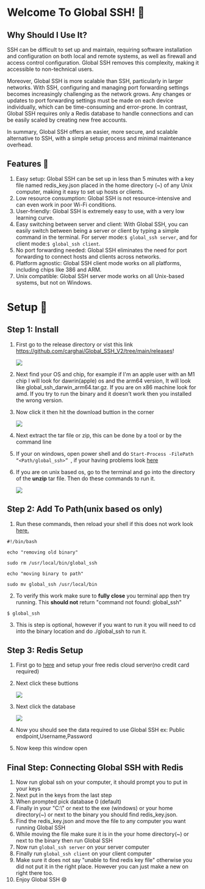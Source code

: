 # Welcome To Global SSH! 🎉️

## Why Should I Use It?

SSH can be difficult to set up and maintain, requiring software installation and configuration on both local and remote systems, as well as firewall and access control configuration. Global SSH removes this complexity, making it accessible to non-technical users.

Moreover, Global SSH is more scalable than SSH, particularly in larger networks. With SSH, configuring and managing port forwarding settings becomes increasingly challenging as the network grows. Any changes or updates to port forwarding settings must be made on each device individually, which can be time-consuming and error-prone. In contrast, Global SSH requires only a Redis database to handle connections and can be easily scaled by creating new free accounts.

In summary, Global SSH offers an easier, more secure, and scalable alternative to SSH, with a simple setup process and minimal maintenance overhead.

## Features 🚀️

1. Easy setup: Global SSH can be set up in less than 5 minutes with a key file named redis_key.json placed in the home directory (~) of any Unix computer, making it easy to set up hosts or clients.
2. Low resource consumption: Global SSH is not resource-intensive and can even work in poor Wi-Fi conditions.
3. User-friendly: Global SSH is extremely easy to use, with a very low learning curve.
4. Easy switching between server and client: With Global SSH, you can easily switch between being a server or client by typing a simple command in the terminal. For server mode:`$ global_ssh server`, and for client mode:`$ global_ssh client`.
5. No port forwarding needed: Global SSH eliminates the need for port forwarding to connect hosts and clients across networks.
6. Platform agnostic: Global SSH client mode works on all platforms, including chips like 386 and ARM.
7. Unix compatible: Global SSH server mode works on all Unix-based systems, but not on Windows.

# Setup 👀️

## Step 1: Install

1. First go to the release directory or vist this link https://github.com/carghai/Global_SSH_V2/tree/main/releases!

   ![](assets/20230512_184953_image.png)
2. Next find your OS and chip, for example if I'm an apple user with an M1 chip I will look for dawrin(apple) os and the arm64 version, It will look like global_ssh_darwin_arm64.tar.gz. If you are on x86 machine look for amd. If you try to run the binary and it doesn't work then you installed the wrong version.
3. Now click it then hit the download buttion in the corner

   ![](assets/20230512_190234_image.png)
4. Next extract the tar file or zip, this can be done by a tool or by the command line
5. If your on windows, open power shell and do ``Start-Process -FilePath “<Path/global_ssh>” ``, if your having problems look [here](https://www.technewstoday.com/how-to-run-exe-in-powershell/)
6. If you are on unix based os, go to the terminal and go into the directory of the **unzip** tar file. Then do these commands to run it.

   ![](assets/20230512_191337_image.png)

## Step 2: Add To Path(unix based os only)

1. Run these commands, then reload your shell if this does not work look [here.](https://askubuntu.com/questions/440691/add-a-binary-to-my-path)

```
#!/bin/bash

echo "removing old binary"

sudo rm /usr/local/bin/global_ssh

echo "moving binary to path"

sudo mv global_ssh /usr/local/bin
```

2. To verify this work make sure to **fully close** you terminal app then try running. This **should not** return "command not found: global_ssh"

```
$ global_ssh
```

3. This is step is optional, however if you want to run it you will need to cd into the binary location and do ./global_ssh to run it.

## Step 3: Redis Setup

1. First go to [here](https://redis.com/try-free/) and setup your free redis cloud server(no credit card required)
2. Next click these buttions

   ![](assets/20230512_194235_image.png)
3. Next click the database

   ![](assets/20230512_194406_image.png)
4. Now you should see the data required to use Global SSH ex: Public endpoint,Username,Password
5. Now keep this window open

## Final Step: Connecting Global SSH with Redis

1. Now run global ssh on your computer, it should prompt you to put in your keys
2. Next put in the keys from the last step
3. When prompted pick database 0 (default)
4. Finally in your "C:\\" or next to the exe (windows) or your home directory(~) or next to the binary you should find redis_key.json.
5. Find the redis_key.json and move the file to any computer you want running Global SSH
6. While moving the file make sure it is in the your home directory(~) or next to the binary then run Global SSH
7. Now run ``global_ssh server`` on your server computer
8. Finally run ``global_ssh client`` on your client computer
9. Make sure it does not say "unable to find redis key file" otherwise you did not put it in the right place. However you can just make a new on right there too.
10. Enjoy Global SSH 😄
